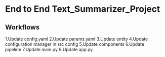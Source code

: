 # End to End Text_Summarizer_Project

## Workflows

1.Update config.yaml
2.Update params.yaml
3.Update entity
4.Update configuration manager in src config
5.Update components
6.Update pipeline
7.Update main.py
8.Update app.py
